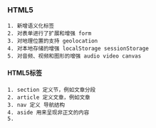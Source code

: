 ### HTML5
    1. 新增语义化标签  
    2. 对表单进行了扩展和增强 form
    3. 对地理位置的支持 geolocation
    4. 对本地存储的增强 localStorage sessionStorage
    5. 对音频、视频和图形的增强 audio video canvas
#### HTML5标签
    1. section 定义节，例如文章分段
    2. article 定义文章，例如文章
    3. nav 定义 导航结构
    4. aside 用来呈现非正文的内容
    5. 
